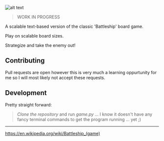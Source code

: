 ![alt text](https://github.com/kraftdamus/pyship/blob/main/github/logo.png?raw=true)

> WORK IN PROGRESS

A scalable text-based version of the classic 'Battleship' board game. 

Play on scalable board sizes. 

Strategize and take the enemy out!

## Contributing
Pull requests are open however this is very much a learning oppurtunity for me so I will most likely not accept these requests.

## Development
Pretty straight forward:

> _Clone the repository_ and run _game.py_ ... I know it doesn't have any fancy terminal commands to get the program running ... yet ;)
- - -

https://en.wikipedia.org/wiki/Battleship_(game)
